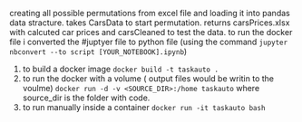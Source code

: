  creating all possible permutations from excel file and loading it into pandas data stracture.
 takes CarsData to start permutation.
 returns carsPrices.xlsx with calcuted car prices and carsCleaned to test the data.
 to run the docker file i converted the #juptyer file to python file (using the command `jupyter nbconvert --to script [YOUR_NOTEBOOK].ipynb`)
 
 1. to build a docker image `docker build -t taskauto .`
 2. to run the docker with a volume ( output files would be writin to the voulme) `docker run -d -v <SOURCE_DIR>:/home taskauto` where source_dir is the folder with code.
 3. to run manually inside a container `docker run -it taskauto bash`

